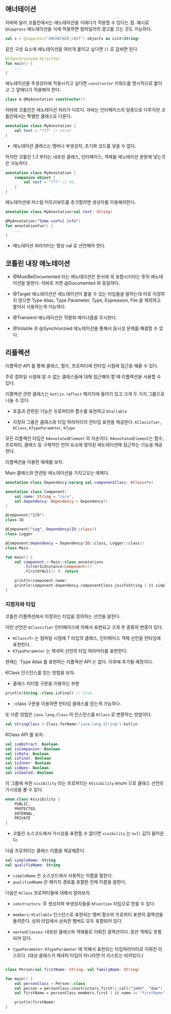 ## 애너테이션 

자바와 달리 코틀린에서는 애노테이션을 식에다가 적용할 수 있다는 점. 예시로 `@Suppress` 애노테이션을 식에 적용하면 컴파일러의 경고를 끄는 것도 가능하다.

```kotlin
val s = @Suppress("UNCHECKED_CAST") objects as List<String> 
```

같은 구성 요소에 애노테이션을 여러개 붙이고 싶다면 `[]` 로 감싸면 된다.

```kotlin
@[Synchronized Strictfp]
fun main() {
    ...
}
```

애노테이션을 주생성자에 적용시키고 싶다면 `constructor` 키워드를 명시적으로 붙이고 그 앞에다가 적용해야 한다. 

```kotlin
class A @MyAnnotation constructor()
```

자바와 코틀린은 에노테이션 처리가 다르다. 자바는 인터페이스의 일종으로 다루지만 코틀린에서는 특별한 클래스로 다룬다. 

```kotlin
annotation class MyAnnotation {
    val text = "???" // error 
}
```

- 애노테이션 클래스는 멤버나 부생성자, 초기화 코드를 넣을 수 없다.

하지만 코틀린 1.3 부터는 내포된 클래스, 인터페이스, 객체를 애노테이션 본문에 넣는것은 가능하다.

```kotlin
annotation class MyAnnotation {
    companion object {
        val test = "???" // ok.
    }
}
```

애노테이션에 커스텀 어트리뷰트를 추가할려면 생성자를 이용해야한다.

```kotlin
annotation class MyAnnotation(val text: String) 

@MyAnnotation("Some useful info")
fun annotationFun() {
    ...
}
```

- 애노테이션 파라미터는 항상 val 로 선언해야 한다. 

## 코틀린 내장 애노테이션 

- @MustBeDocumented 라는 에노테이션은 문서에 꼭 포함시키라는 뜻의 애노테이션을 말한다. 자바로 치면 @Documented 와 동일하다. 

- @Target 애노테이션은 애노테이션이 붙을 수 있는 타입들을 말하는데 따로 지정하지 않으면 Type Alias, Type Parameter, Type, Expression, File 을 제외하고 붙어서 사용하는게 가능하다. 

- @Transient 애노테이션은 직렬화 매키너즘을 무시한다.

- @Volatile 과 @Synchronzied 애노테이션을 통해서 동시성 문제를 해결할 수 있다. 


## 리플렉션 

리플렉션 API 를 통해 클래스, 함수, 프로퍼티에 런타임 시점에 접근을 해줄 수 있다.

주로 컴파일 시점에 알 수 없는 클래스들에 대해 접근해야 할 때 리플렉션을 사용할 수 있다. 

리플렉션 관련 클래스는 `kotlin.reflect` 패키지에 들어가 있고 크게 두 가지 그룹으로 나눌 수 있다. 

- 호출과 관련된 기능은 프로퍼티와 함수를 표현하고 `KCallable`

- 지정자 그룹은 클래스와 타입 파라미터의 런타임 표현을 제공한다. `KClassifier`, `KClass`, `KTypeParameter`, `KType` 

모든 리플렉션 타입은 `KAnnotatedElement` 의 자손이다. `KAnnotatedElement`는 함수, 프로퍼티, 클래스 등 구체적인 언어 요소에 정의된 에노테이션에 접근하는 기능을 제공한다.

리플렉션을 이용한 예제를 보자.

Main 클래스와 연관된 에노테이션을 가지고오는 예제다. 

```kotlin
annotation class Dependency(vararg val componentClass: KClass<*>)

annotation class Component(
    val name: String = "core",
    val dependency: Dependency = Dependency()
)

@Component("I/O")
class IO

@Component("Log", Dependency(IO::class))
class Logger

@Component(dependency = Dependency(IO::class, Logger::class))
class Main

fun main() {
    val component = Main::class.annotations
        .filterIsInstance<Component>()
        .firstOrNull() ?: return

    println(component.name)
    println(component.dependency.componentClass.joinToString { it.simpleName ?: "" })
}

````

### 지정자와 타입 

코틀린 리플렉션에서 지정자는 타입을 정의하는 선언을 말한다. 

이런 선언은 `KClassifier` 인터페이스에 의해서 표현되고 크게 주 종류의 변종이 있다. 

- `KClass<T>` 는 컴파일 시점에 T 타입의 클래스, 인터페이스 객체 선언을 런타임에 표현한다.
- `KTypeParameter` 는 제네릭 선언의 타입 파라미터를 표현한다. 

현재는 `Type Alias 를 표현하는 리플렉션 API 는 없다. 이후에 추가될 예정이다. 

KClass 인스턴스를 얻는 방법을 보자.  

- 클래스 리터럴 구문을 이용하는 부분 

```kotlin
println(String::class.isFinal) // true 
```

- ::class 구문을 이용하면 런타임 클래스를 얻는게 가능하다. 

 또 다른 방법은 `java.lang.Class` 의 인스턴스를 `KClass` 로 변환하는 방법이다. 

```kotlin
val stringClass = Class.forName("java.lang.String").kotlin
```

KClass API 를 보자. 

```kotlin
val isAbstract: Boolean 
val isCompanion: Boolean
val isData: Boolean
val isFinal: Boolean
val isInner: Boolean
val isOpen: Boolean
val isSealed: Boolean
```

이 그룹에 속한 `visibility` 라는 프로퍼티는 `KVisibility` enum 으로 클래스 선언의 가시성을 볼 수 있다. 

```kotlin
enum class Kvisibility {
    PUBLIC,
    PROTECTED,
    INTERNAL,
    PRIVATE
}
```

- 코틀린 소스코드에서 가시성을 표현할 수 없다면 `visibility` 는 `null` 값이 들어온다. 

다음 프로퍼티는 클래스 이름을 제공해준다. 

```kotlin
val simpleName: String
val qualifieName: String
```

- `simpleName` 은 소스코드에서 사용하는 이름을 말한다. 
- `qualifiedName` 은 패키지 경로를 포함한 전체 이름을 말한다. 

다음은 `KClass` 프로퍼티들에 대해서 알아보자. 

- `constructors`: 주 생성자와 부생성자들을 `KFunction` 타입으로 얻을 수 있다. 

- `members`: `KCallable` 인스턴스로 표현되는 멤버 함수와 프로퍼티 표현의 컬렉션을 돌려준다. 상위 타입에서 상속한 멤버도 모두 포함되어 있다. 

- `nestedClasses`: 내포된 클래스와 객체들로 이뤄진 컬렉션이다. 동반 객체도 포함되어 있다. 

- `typeParameter`: `KTypeParameter` 에 의해서 표현되는 타입파라미터로 이뤄진 리스트다. (대상 클래스가 제네릭 타입이 아니라면 이 리스트는 비어있다.)

````kotlin

class Person(val firstName: String, val familyName: String)

fun main() {
    val personClass = Person::class
    val person = personClass.constructors.first().call("john", "doe")
    val firstName = personClass.members.first { it.name == "firstName" }

    println(firstName)
}
````





